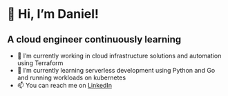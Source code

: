 # 👋 Hi, I’m Daniel!

## A cloud engineer continuously learning

- 🔭 I’m currently working in cloud infrastructure solutions and automation using Terraform
- 🌱 I’m currently learning serverless development using Python and Go and running workloads on kubernetes
- 📫 You can reach me on [LinkedIn](https://www.linkedin.com/in/danieltle/)
